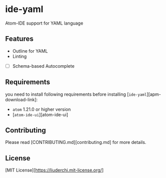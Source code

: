 # ide-yaml

Atom-IDE support for YAML language

## Features

- Outline for YAML
- Linting
- [ ] Schema-based Autocomplete

## Requirements

you need to install following requirements before installing [`ide-yaml`][apm-download-link]:

- `atom` 1.21.0 or higher version
- [`atom-ide-ui`][atom-ide-ui]

## Contributing

Please read [CONTRIBUTING.md][contributing.md] for more details.

## License

[MIT License][https://liuderchi.mit-license.org/]
